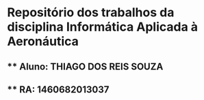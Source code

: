 # Repositório dos trabalhos da disciplina Informática Aplicada à Aeronáutica 
## ** Aluno: THIAGO DOS REIS SOUZA
## ** RA: 1460682013037